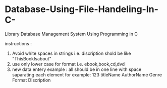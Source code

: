 # Database-Using-File-Handeling-In-C-
Library Database Management System Using Programming in C

instructions :
1. Avoid white spaces in strings i.e. discription shold be like "ThisBookIsabout"
2. use only lower case for format i.e. ebook,book,cd,dvd
3. new data entery example : all should be in one line with space saparating each element
for example: 
  123 titleName AuthorName Genre Format DIscription
